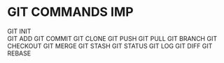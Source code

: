 # GIT COMMANDS IMP

GIT INIT 
<br>
GIT ADD
GIT COMMIT
GIT CLONE
GIT PUSH
GIT PULL
GIT BRANCH
GIT CHECKOUT
GIT MERGE
GIT STASH
GIT STATUS
GIT LOG
GIT DIFF
GIT REBASE
